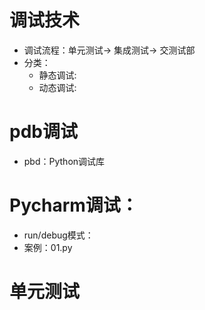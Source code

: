 # 调试技术
- 调试流程：单元测试-> 集成测试-> 交测试部
- 分类：
    - 静态调试:
    - 动态调试:
# pdb调试
- pbd：Python调试库

# Pycharm调试：
- run/debug模式：
- 案例：01.py

# 单元测试
